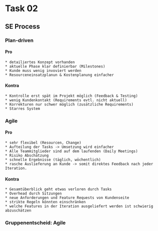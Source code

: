 # Task 02

## SE Process

### Plan-driven
#### Pro
	* detailiertes Konzept vorhanden
	* aktuelle Phase klar definierbar (Milestones)
	* Kunde muss wenig invoviert werden
	* Resourceneinsatzplanun & Kostenplanung einfacher
	
#### Kontra 
	* Kontrolle erst spät im Projekt möglich (Feedback & Testing)
	* wenig Kundenkontakt (Requirements evtl. nicht aktuell)
	* Korrekturen nur schwer möglich (zusätzliche Requirements)
	* Starres System

### Agile
#### Pro
	* sehr flexibel (Resourcen, Change)
	* Aufteilung der Tasks -> Umsetzung wird einfacher
	* Alle Teammitglieder sind auf dem laufenden (Daily Meetings)
	* Risiko Abschätzung
	* schnelle Ergebnisse (täglich, wöchentlich)
	* rasche Auslieferung an Kunde -> somit direktes Feedback nach jeder Iteration.
	
#### Kontra
	* Gesamtüberblick geht etwas verloren durch Tasks
	* Overhead durch Sitzungen
	* neue Anforderungen und Feature Requests von Kundenseite
	* strikte Regeln könnten einschränken
	* welche Features in der Iteration ausgeliefert werden ist schwierig abzuschätzen
	
### Gruppenentscheid: Agile

